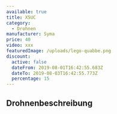 ```yaml
---
available: true
title: X5UC
category:
  - Drohnen
manufacturer: Syma
price: 40
video: xxx
featuredImage: /uploads/lego-quabbe.png
discount:
  active: false
  dateFrom: 2019-08-01T16:42:55.683Z
  dateTo: 2019-08-03T16:42:55.773Z
  percentage: 15
---
```

## Drohnenbeschreibung

